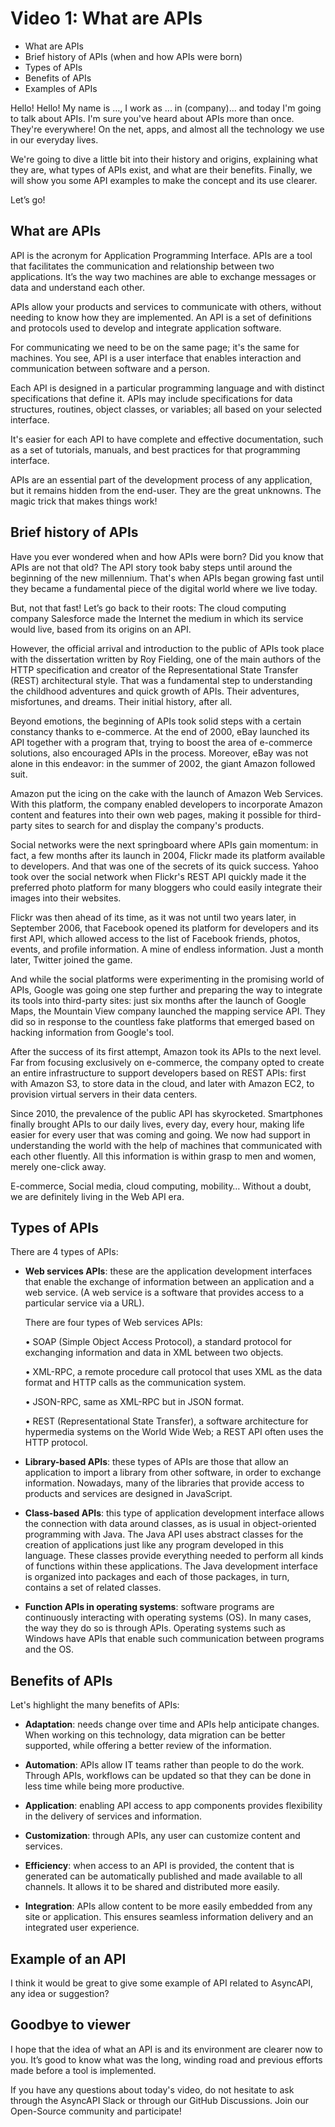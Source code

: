 # Video 1: What are APIs

- What are APIs
- Brief history of APIs (when and how APIs were born)
- Types of APIs
- Benefits of APIs
- Examples of APIs

Hello! Hello! My name is …, I work as ... in (company)... and today I'm going to talk about APIs. I'm sure you've heard about APIs more than once. They're everywhere! On the net, apps, and almost all the technology we use in our everyday lives. 

We're going to dive a little bit into their history and origins, explaining what they are, what types of APIs exist, and what are their benefits. Finally, we will show you some API examples to make the concept and its use clearer.

Let’s go!

## What are APIs

API is the acronym for Application Programming Interface. APIs are a tool that facilitates the communication and relationship between two applications. It’s the way two machines are able to exchange messages or data and understand each other. 

APIs allow your products and services to communicate with others, without needing to know how they are implemented. An API is a set of definitions and protocols used to develop and integrate application software.

For communicating we need to be on the same page; it's the same for machines. You see, API is a user interface that enables interaction and communication between software and a person.

Each API is designed in a particular programming language and with distinct specifications that define it. APIs may include specifications for data structures, routines, object classes, or variables; all based on your selected interface.  

It's easier for each API to have complete and effective documentation, such as a set of tutorials, manuals, and best practices for that programming interface.

APIs are an essential part of the development process of any application, but it remains hidden from the end-user. They are the great unknowns. The magic trick that makes things work!

## Brief history of APIs

Have you ever wondered when and how APIs were born? Did you know that APIs are not that old? The API story took baby steps until around the beginning of the new millennium. That's when APIs began growing fast until they became a fundamental piece of the digital world where we live today. 

But, not that fast! Let’s go back to their roots: The cloud computing company Salesforce made the Internet the medium in which its service would live, based from its origins on an API. 

However, the official arrival and introduction to the public of APIs took place with the dissertation written by Roy Fielding, one of the main authors of the HTTP specification and creator of the Representational State Transfer (REST) architectural style. That was a fundamental step to understanding the childhood adventures and quick growth of APIs. Their adventures, misfortunes, and dreams. Their initial history, after all.

Beyond emotions, the beginning of APIs took solid steps with a certain constancy thanks to e-commerce. At the end of 2000, eBay launched its API together with a program that, trying to boost the area of e-commerce solutions, also encouraged APIs in the process. Moreover, eBay was not alone in this endeavor: in the summer of 2002, the giant Amazon followed suit.

Amazon put the icing on the cake with the launch of Amazon Web Services. With this platform, the company enabled developers to incorporate Amazon content and features into their own web pages, making it possible for third-party sites to search for and display the company's products.

Social networks were the next springboard where APIs gain momentum: in fact, a few months after its launch in 2004, Flickr made its platform available to developers. And that was one of the secrets of its quick success. Yahoo took over the social network when Flickr's REST API quickly made it the preferred photo platform for many bloggers who could easily integrate their images into their websites.

Flickr was then ahead of its time, as it was not until two years later, in September 2006, that Facebook opened its platform for developers and its first API, which allowed access to the list of Facebook friends, photos, events, and profile information. A mine of endless information. Just a month later, Twitter joined the game.

And while the social platforms were experimenting in the promising world of APIs, Google was going one step further and preparing the way to integrate its tools into third-party sites: just six months after the launch of Google Maps, the Mountain View company launched the mapping service API. They did so in response to the countless fake platforms that emerged based on hacking information from Google's tool.

After the success of its first attempt, Amazon took its APIs to the next level. Far from focusing exclusively on e-commerce, the company opted to create an entire infrastructure to support developers based on REST APIs: first with Amazon S3, to store data in the cloud, and later with Amazon EC2, to provision virtual servers in their data centers.

Since 2010, the prevalence of the public API has skyrocketed. Smartphones finally brought APIs to our daily lives, every day, every hour, making life easier for every user that was coming and going. We now had support in understanding the world with the help of machines that communicated with each other fluently. All this information is within grasp to men and women, merely one-click away. 

E-commerce, Social media, cloud computing, mobility… Without a doubt, we are definitely living in the Web API era.

## Types of APIs

There are 4 types of APIs: 

- **Web services APIs**: these are the application development interfaces that enable the exchange of information between an application and a web service. (A web service is a software that provides access to a particular service via a URL). 

    There are four types of Web services APIs:

    •	SOAP (Simple Object Access Protocol), a standard protocol for exchanging information and data in XML between two objects.

    •	XML-RPC, a remote procedure call protocol that uses XML as the data format and HTTP calls as the communication system.

    •	JSON-RPC, same as XML-RPC but in JSON format. 

    •	REST (Representational State Transfer), a software architecture for hypermedia systems on the World Wide Web; a REST API often uses the HTTP protocol.

- **Library-based APIs**: these types of APIs are those that allow an application to import a library from other software, in order to exchange information. Nowadays, many of the libraries that provide access to products and services are designed in JavaScript.

- **Class-based APIs**: this type of application development interface allows the connection with data around classes, as is usual in object-oriented programming with Java. The Java API uses abstract classes for the creation of applications just like any program developed in this language. These classes provide everything needed to perform all kinds of functions within these applications. The Java development interface is organized into packages and each of those packages, in turn, contains a set of related classes.  

- **Function APIs in operating systems**: software programs are continuously interacting with operating systems (OS). In many cases, the way they do so is through APIs. Operating systems such as Windows have APIs that enable such communication between programs and the OS.

## Benefits of APIs

Let's highlight the many benefits of APIs:

- **Adaptation**: needs change over time and APIs help anticipate changes. When working on this technology, data migration can be better supported, while offering a better review of the information. 

- **Automation**: APIs allow IT teams rather than people to do the work. Through APIs, workflows can be updated so that they can be done in less time while being more productive.

- **Application**: enabling API access to app components provides flexibility in the delivery of services and information.  

- **Customization**: through APIs, any user can customize content and services.

- **Efficiency**: when access to an API is provided, the content that is generated can be automatically published and made available to all channels. It allows it to be shared and distributed more easily. 

- **Integration**: APIs allow content to be more easily embedded from any site or application. This ensures seamless information delivery and an integrated user experience.

## Example of an API

I think it would be great to give some example of API related to AsyncAPI, any idea or suggestion?

## Goodbye to viewer

I hope that the idea of what an API is and its environment are clearer now to you. It’s good to know what was the long, winding road and previous efforts made before a tool is implemented. 

If you have any questions about today's video, do not hesitate to ask through the AsyncAPI Slack or through our GitHub Discussions. Join our Open-Source community and participate! 
